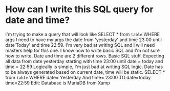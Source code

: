 
# How can I write this SQL query for date and time?

I'm trying to make a query that will look like
SELECT * from `table` WHERE args
I need to have my args the date from 'yesterday' and time 23:00 until date'Today' and time 22:59.
I'm very bad at writing SQL and I will need masters help for this one.
I know how to write basic SQL and I'm not sure how to write.
Date and time are 2 different rows.
Basic SQL stuff.
Expecting all data from date yesterday starting with time 23:00 until date = today and time = 22:59
Logically is simple, I'm just bad at writing SQL logic.
Date has to be always generated based on current date, time will be static.
SELECT * from `table` WHERE date= Yesterday And time= 23:00 TO date=today time=22:59
Edit:
Database is MariaDB from Xamp

        